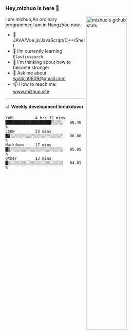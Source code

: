 ### Hey,mizhuo is here 👋

<img align="right" alt="mizhuo's github stats" width="50%" src="https://github-readme-stats.vercel.app/api?username=mizhuo&theme=tokyonight&show_icons=true">

I am mizhuo,An ordinary programmer,I am in Hangzhou now.

- 🔭 JAVA/Vue.js/JavaScript/C++/Shell
- 🌱 I’m currently learning `Elasticsearch`
- 🤔 I'm thinking about how to become stronger
- 💬 Ask me about wulibin0809@gmail.com
- 📫 How to reach me: www.mizhuo.site

---
📊 **Weekly development breakdown**

<!--START_SECTION:waka-->

```text
YAML         4 hrs 32 mins   ████████████████████░░░░░   80.40 %
JSON         23 mins         █▓░░░░░░░░░░░░░░░░░░░░░░░   06.80 %
Markdown     17 mins         █▒░░░░░░░░░░░░░░░░░░░░░░░   05.05 %
Other        13 mins         █░░░░░░░░░░░░░░░░░░░░░░░░   04.01 %
```

<!--END_SECTION:waka-->
